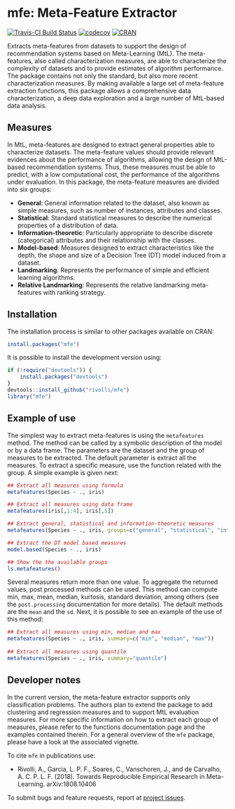 # mfe: Meta-Feature Extractor
[![Travis-CI Build Status](https://travis-ci.org/rivolli/mfe.svg?branch=master)](https://travis-ci.org/rivolli/mfe)
[![codecov](https://codecov.io/gh/rivolli/mfe/branch/master/graph/badge.svg)](https://codecov.io/gh/rivolli/mfe)
[![CRAN](https://www.r-pkg.org/badges/version/mfe)](https://CRAN.R-project.org/package=mfe)

Extracts meta-features from datasets to support the design of recommendation systems based on Meta-Learning (MtL). The meta-features, also called characterization measures, are able to characterize the complexity of datasets and to provide estimates of algorithm performance. The package contains not only the standard, but also more recent characterization measures. By making available a large set of meta-feature extraction functions, this package allows a comprehensive data characterization, a deep data exploration and a large number of MtL-based data analysis.

## Measures

In MtL, meta-features are designed to extract general properties able to characterize datasets. The meta-feature values should provide relevant evidences about the performance of algorithms, allowing the design of MtL-based recommendation systems. Thus, these measures must be able to predict, with a low computational cost, the performance of the  algorithms under evaluation. In this package, the meta-feature measures are divided into six groups:

* **General**: General information related to the dataset, also known as simple measures, such as number of instances, attributes and classes.
* **Statistical**: Standard statistical measures to describe the numerical properties of a distribution of data.
* **Information-theoretic**: Particularly appropriate to describe discrete (categorical) attributes and their relationship with the classes.
* **Model-based**: Measures designed to extract characteristics like the depth, the shape and size of a Decision Tree (DT) model induced from a dataset.
* **Landmarking**: Represents the performance of simple and efficient learning algorithms.
* **Relative Landmarking**: Represents the relative landmarking meta-features with ranking strategy.

## Installation

The installation process is similar to other packages available on CRAN:

```r
install.packages("mfe")
```

It is possible to install the development version using:

```r
if (!require("devtools")) {
    install.packages("devtools")
}
devtools::install_github("rivolli/mfe")
library("mfe")
```

## Example of use

The simplest way to extract meta-features is using the `metafeatures` method. The method can be called by a symbolic description of the model or by a data frame. The parameters are the dataset and the group of measures to be extracted. The default parameter is extract all the measures. To extract a specific measure, use the function related with the group. A simple example is given next:

```r
## Extract all measures using formula
metafeatures(Species ~ ., iris)

## Extract all measures using data frame
metafeatures(iris[,1:4], iris[,5])

## Extract general, statistical and information-theoretic measures
metafeatures(Species ~ ., iris, groups=c("general", "statistical", "infotheo"))

## Extract the DT model based measures
model.based(Species ~ ., iris)

## Show the the available groups
ls.metafeatures()
```

Several measures return more than one value. To aggregate the returned values, post processed methods can be used. This method can compute min, max, mean, median, kurtosis, standard deviation, among others (see the `post.processing` documentation for more details). The default methods are the `mean` and the `sd`. Next, it is possible to see an example of the use of this method:

```r
## Extract all measures using min, median and max 
metafeatures(Species ~ ., iris, summary=c("min", "median", "max"))
                          
## Extract all measures using quantile
metafeatures(Species ~ ., iris, summary="quantile")
```

## Developer notes

In the current version, the meta-feature extractor supports only classification problems. The authors plan to extend the package to add clustering and regression measures and to support MtL evaluation measures. For more specific information on how to extract each group of measures, please refer to the functions documentation page and the examples contained therein. For a general overview of the `mfe` package, please have a look at the associated vignette.

To cite `mfe` in publications use: 

* Rivolli, A., Garcia, L. P. F., Soares, C., Vanschoren, J., and de Carvalho, A. C. P. L. F. (2018). Towards Reproducible Empirical Research in Meta-Learning. arXiv:1808.10406


To submit bugs and feature requests, report at [project issues](https://github.com/rivolli/mfe/issues).
